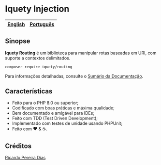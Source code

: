 # Iquety Injection

[English](../../readme.md) | [Português](leiame.md)
-- | --

## Sinopse

**Iquety Routing** é um biblioteca para manipular rotas baseadas em URI, com suporte a contextos delimitados.

```bash
composer require iquety/routing
```

Para informações detalhadas, consulte o [Sumário da Documentação](indice.md).

## Características

- Feito para o PHP 8.0 ou superior;
- Codificado com boas práticas e máxima qualidade;
- Bem documentado e amigável para IDEs;
- Feito com TDD (Test Driven Development);
- Implementado com testes de unidade usando PHPUnit;
- Feito com :heart: &amp; :coffee:.

## Créditos

[Ricardo Pereira Dias](https://www.ricardopedias.com.br)
